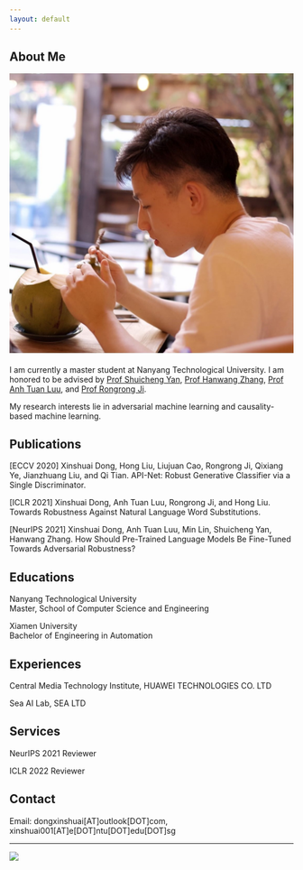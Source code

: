 ```yaml
---
layout: default
---
```


## About Me

<img class="profile-picture" src="me.jpg">

I am currently a master student at Nanyang Technological University. 
I am  honored to be advised by [Prof Shuicheng Yan](https://scholar.google.com.hk/citations?user=DNuiPHwAAAAJ&hl=zh-CN), [Prof Hanwang Zhang](https://personal.ntu.edu.sg/hanwangzhang/), [Prof Anh Tuan Luu](https://tuanluu.github.io/), and [Prof Rongrong Ji](https://scholar.google.com/citations?user=lRSD7PQAAAAJ&hl=zh-CN). 

My research interests lie in adversarial machine learning and causality-based machine learning.

## Publications

[ECCV 2020] 
Xinshuai Dong, Hong Liu, Liujuan Cao, Rongrong Ji, Qixiang Ye, Jianzhuang Liu, and Qi Tian.
API-Net: Robust Generative Classifier via a Single Discriminator.

[ICLR 2021] Xinshuai Dong, Anh Tuan Luu, Rongrong Ji, and Hong Liu. 
Towards Robustness Against Natural Language Word Substitutions.


[NeurIPS 2021] Xinshuai Dong, Anh Tuan Luu, Min Lin, Shuicheng Yan, Hanwang Zhang.
How Should Pre-Trained Language Models Be Fine-Tuned Towards Adversarial Robustness?


## Educations

Nanyang Technological University\
Master, School of Computer Science and Engineering

Xiamen University\
Bachelor of Engineering in Automation

## Experiences

Central Media Technology Institute, HUAWEI TECHNOLOGIES CO. LTD

Sea AI Lab, SEA LTD

## Services

NeurIPS 2021 Reviewer

ICLR 2022 Reviewer

## Contact
Email: dongxinshuai[AT]outlook[DOT]com, xinshuai001[AT]e[DOT]ntu[DOT]edu[DOT]sg

---

<a href='https://clustrmaps.com/site/1bkfr'  title='Visit tracker'><img src='//clustrmaps.com/map_v2.png?cl=ffffff&w=500&t=tt&d=S1V77A2LG8nEgR2cXpLbOxQn_4f0ACm7qvJJ_0vThA0&co=459edd'/></a>

